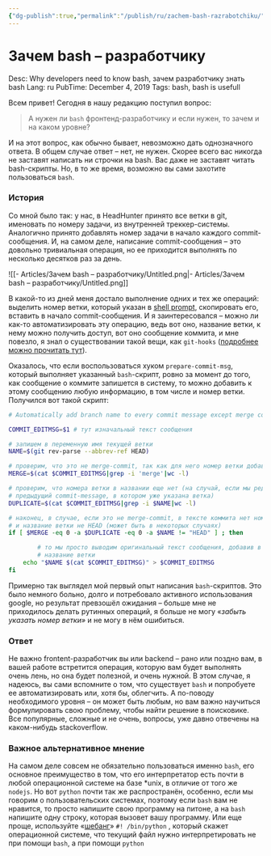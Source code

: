 ```yaml
---
{"dg-publish":true,"permalink":"/publish/ru/zachem-bash-razrabotchiku/","tags":["note/article","on/bash"]}
---
```


# Зачем bash – разработчику

Desc: Why developers need to know bash, зачем разработчику знать bash
Lang: ru
PubTime: December 4, 2019
Tags: bash, bash is usefull

Всем привет!
Сегодня в нашу редакцию поступил вопрос: 

> А нужен ли `bash` фронтенд-разработчику и если нужен, то зачем и на каком уровне?
> 

И на этот вопрос, как обычно бывает, невозможно дать однозначного ответа. В общем случае ответ – нет, не нужен. Скорее всего вас никогда не заставят написать ни строчки на bash. Вас даже не заставят читать bash-скрипты.
Но, в то же время, возможно вы сами захотите пользоваться `bash`. 

### История

Со мной было так: у нас, в HeadHunter принято все ветки в git, именовать по номеру задачи, из внутренней треккер-системы. Аналогично принято добавлять номер задачи в начало каждого commit-сообщения. И, на самом деле, написание  commit-сообщения – это довольно тривиальная операция, но ее приходится выполнять по несколько десятков раз за день.

![[- Articles/Зачем bash – разработчику/Untitled.png\|- Articles/Зачем bash – разработчику/Untitled.png]]

В какой-то из дней меня достало выполнение одних и тех же операций:
выделить номер ветки, который указан в [shell prompt](https://www.ostechnix.com/hide-modify-usernamelocalhost-part-terminal/), скопировать его, вставить в начало commit-сообщения.
И я заинтересовался – можно ли как-то автоматизировать эту операцию, ведь вот оно, название ветки, к нему можно получить доступ, вот оно сообщение коммита, и мне повезло, я знал о существовании такой вещи, как `git-hooks` ([подробнее можно прочитать тут](https://git-scm.com/book/ru/v1/%D0%9D%D0%B0%D1%81%D1%82%D1%80%D0%BE%D0%B9%D0%BA%D0%B0-Git-%D0%9F%D0%B5%D1%80%D0%B5%D1%85%D0%B2%D0%B0%D1%82%D1%87%D0%B8%D0%BA%D0%B8-%D0%B2-Git)).

Оказалось, что если воспользоваться хуком `prepare-commit-msg`, который выполняет указанный `bash`-скрипт, ровно за момент до того, как сообщение о коммите запишется в систему, то можно добавить к этому сообщению любую информацию, в том числе и номер ветки. 
Получился вот такой скрипт:

```bash
# Automatically add branch name to every commit message except merge commit.

COMMIT_EDITMSG=$1 # тут изначальный текст сообщения

# запишем в переменную имя текущей ветки
NAME=$(git rev-parse --abbrev-ref HEAD)

# проверим, что это не merge-commit, так как для него номер ветки добавлять не нужно
MERGE=$(cat $COMMIT_EDITMSG|grep -i 'merge'|wc -l) 

# проверим, что номера ветки в названии еще нет (на случай, если мы редактируем
# предыдущий commit-message, в котором уже указана ветка)
DUPLICATE=$(cat $COMMIT_EDITMSG|grep -i $NAME|wc -l)

# наконец, в случае, если это не merge-commit, в тексте коммита нет номера ветки
# и название ветки не HEAD (может быть в некоторых случаях)
if [ $MERGE -eq 0 -a $DUPLICATE -eq 0 -a $NAME != "HEAD" ] ; then

		# то мы просто выводим оригинальный текст сообщения, добавив в начало,
		# название ветки
    echo "$NAME $(cat $COMMIT_EDITMSG)" > $COMMIT_EDITMSG
fi
```

Примерно так выглядел мой первый опыт написания `bash`-скриптов. Это было немного больно, долго и потребовало активного использования google, но результат превзошёл ожидания – больше мне не приходилось делать рутинных операций, я больше не могу «*забыть указать номер ветки»* и не могу в нём ошибиться.

### Ответ

Не важно frontent-разработчик вы или backend – рано или поздно вам, в вашей работе встретится операция, которую вам будет выполнять очень лень, но она будет полезной, и очень нужной. В этом случае, я надеюсь, вы сами вспомните о том, что существует `bash` и попробуете ее автоматизировать или, хотя бы, облегчить.
А по-поводу необходимого уровня – он может быть любым, но вам важно научиться формулировать свою проблему, чтобы найти решение в поисковике. Все популярные, сложные и не очень, вопросы, уже давно отвечены на каком-нибудь stackoverflow.

### Важное альтернативное мнение

На самом деле совсем не обязательно пользоваться именно `bash`, его основное преимущество в том, что его интерпретатор есть почти в любой операционной системе на базе  *unix, в отличие от того же `nodejs`.
Но вот `python` почти так же распространён, особенно, если мы говорим о пользовательских системах, поэтому если `bash` вам не нравится, то просто напишите свою программу на питоне, а на `bash` напишите одну строку, которая вызовет вашу программу. Или еще проще, используйте «[шебанг](https://ru.wikipedia.org/wiki/%D0%A8%D0%B5%D0%B1%D0%B0%D0%BD%D0%B3_(Unix))» `#! /bin/python` , который скажет операционной системе, что текущий файл нужно интерпретировать не при помощи `bash`, а при помощи `python`
